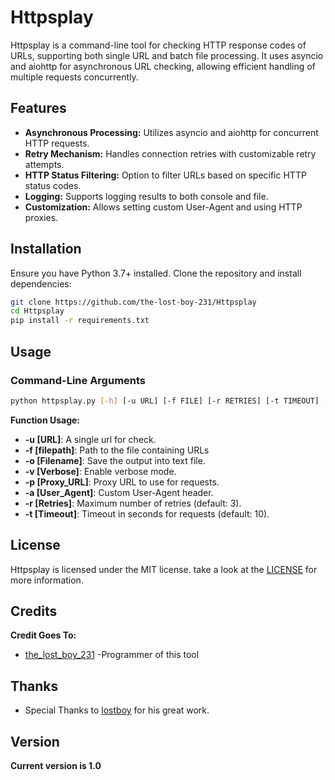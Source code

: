 
# Httpsplay 

Httpsplay is a command-line tool for checking HTTP response codes of URLs, supporting both single URL and batch file processing. It uses asyncio and aiohttp for asynchronous URL checking, allowing efficient handling of multiple requests concurrently.

## Features

- **Asynchronous Processing:** Utilizes asyncio and aiohttp for concurrent HTTP requests.
- **Retry Mechanism:** Handles connection retries with customizable retry attempts.
- **HTTP Status Filtering:** Option to filter URLs based on specific HTTP status codes.
- **Logging:** Supports logging results to both console and file.
- **Customization:** Allows setting custom User-Agent and using HTTP proxies.

## Installation

Ensure you have Python 3.7+ installed. Clone the repository and install dependencies:

```bash
git clone https://github.com/the-lost-boy-231/Httpsplay
cd Httpsplay
pip install -r requirements.txt
```
## Usage
### Command-Line Arguments
```bash
python httpsplay.py [-h] [-u URL] [-f FILE] [-r RETRIES] [-t TIMEOUT] [-o OUTPUT] [-c STATUS_CODE] [-v] [-a USER_AGENT] [-p PROXY]
```
**Function Usage:**
* **-u [URL]**: A single url for check.
* **-f [filepath]**: Path to the file containing URLs
* **-o [Filename]**: Save the output into text file.
* **-v [Verbose]**: Enable verbose mode.
* **-p [Proxy_URL]**: Proxy URL to use for requests.
* **-a [User_Agent]**: Custom User-Agent header.
* **-r [Retries]**: Maximum number of retries (default: 3).
* **-t [Timeout]**: Timeout in seconds for requests (default: 10).
  
## License

Httpsplay is licensed under the MIT license. take a look at the [LICENSE](https://github.com/the-lost-boy-231/Httpsplay/blob/main/LICENSE) for more information.

## Credits
**Credit Goes To:**
* [the_lost_boy_231](https://github.com/the-lost-boy-231) -Programmer of this tool

## Thanks

* Special Thanks to [lostboy](https://Instagram.com/the_lost_boy_231) for his great work.

## Version
**Current version is 1.0**
